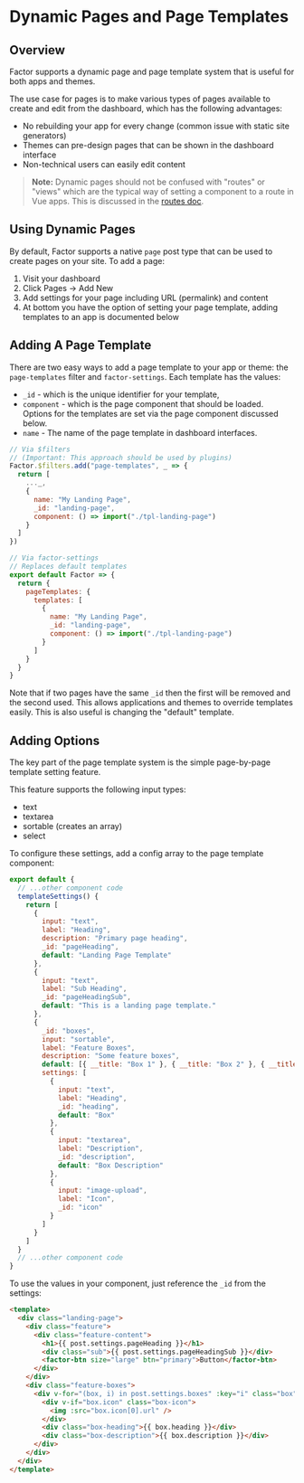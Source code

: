 # Dynamic Pages and Page Templates

## Overview

Factor supports a dynamic page and page template system that is useful for both apps and themes.

The use case for pages is to make various types of pages available to create and edit from the dashboard, which has the following advantages:

- No rebuilding your app for every change (common issue with static site generators)
- Themes can pre-design pages that can be shown in the dashboard interface
- Non-technical users can easily edit content

> **Note:** Dynamic pages should not be confused with "routes" or "views" which are the typical way of setting a component to a route in Vue apps. This is discussed in the [routes doc](./routes-and-stores).

## Using Dynamic Pages

By default, Factor supports a native `page` post type that can be used to create pages on your site. To add a page:

1. Visit your dashboard
2. Click Pages &rarr; Add New
3. Add settings for your page including URL (permalink) and content
4. At bottom you have the option of setting your page template, adding templates to an app is documented below

## Adding A Page Template

There are two easy ways to add a page template to your app or theme: the `page-templates` filter and `factor-settings`. Each template has the values:

- `_id` - which is the unique identifier for your template,
- `component` - which is the page component that should be loaded. Options for the templates are set via the page component discussed below.
- `name` - The name of the page template in dashboard interfaces.

```js
// Via $filters
// (Important: This approach should be used by plugins)
Factor.$filters.add("page-templates", _ => {
  return [
    ..._,
    {
      name: "My Landing Page",
      _id: "landing-page",
      component: () => import("./tpl-landing-page")
    }
  ]
})

// Via factor-settings
// Replaces default templates
export default Factor => {
  return {
    pageTemplates: {
      templates: [
        {
          name: "My Landing Page",
          _id: "landing-page",
          component: () => import("./tpl-landing-page")
        }
      ]
    }
  }
}
```

Note that if two pages have the same `_id` then the first will be removed and the second used. This allows applications and themes to override templates easily. This is also useful is changing the "default" template.

## Adding Options

The key part of the page template system is the simple page-by-page template setting feature.

This feature supports the following input types:

- text
- textarea
- sortable (creates an array)
- select

To configure these settings, add a config array to the page template component:

```js
export default {
  // ...other component code
  templateSettings() {
    return [
      {
        input: "text",
        label: "Heading",
        description: "Primary page heading",
        _id: "pageHeading",
        default: "Landing Page Template"
      },
      {
        input: "text",
        label: "Sub Heading",
        _id: "pageHeadingSub",
        default: "This is a landing page template."
      },
      {
        _id: "boxes",
        input: "sortable",
        label: "Feature Boxes",
        description: "Some feature boxes",
        default: [{ __title: "Box 1" }, { __title: "Box 2" }, { __title: "Box 3" }],
        settings: [
          {
            input: "text",
            label: "Heading",
            _id: "heading",
            default: "Box"
          },
          {
            input: "textarea",
            label: "Description",
            _id: "description",
            default: "Box Description"
          },
          {
            input: "image-upload",
            label: "Icon",
            _id: "icon"
          }
        ]
      }
    ]
  }
  // ...other component code
}
```

To use the values in your component, just reference the `_id` from the settings:

```html
<template>
  <div class="landing-page">
    <div class="feature">
      <div class="feature-content">
        <h1>{{ post.settings.pageHeading }}</h1>
        <div class="sub">{{ post.settings.pageHeadingSub }}</div>
        <factor-btn size="large" btn="primary">Button</factor-btn>
      </div>
    </div>
    <div class="feature-boxes">
      <div v-for="(box, i) in post.settings.boxes" :key="i" class="box">
        <div v-if="box.icon" class="box-icon">
          <img :src="box.icon[0].url" />
        </div>
        <div class="box-heading">{{ box.heading }}</div>
        <div class="box-description">{{ box.description }}</div>
      </div>
    </div>
  </div>
</template>
```
